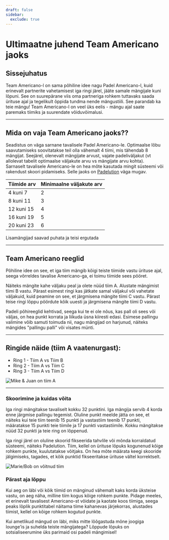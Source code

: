 ```yaml
---
draft: false
sidebar:
  exclude: true
---
```


# Ultimaatne juhend Team Americano jaoks

## Sissejuhatus
Team Americano-l on sama põhiline idee nagu Padel Americano-l, kuid erinevalt partnerite vahetamisest iga ringi järel, jääte samale mängijale kuni lõpuni. See on suurepärane viis oma partneriga rohkem tuttavaks saada ürituse ajal ja tegelikult õppida tundma nende mängustiili. See parandab ka teie mängu! Team Americano-l on veel üks eelis - mängu ajal saate paremaks tiimiks ja suurendate võiduvõimalusi.

---

## Mida on vaja Team Americano jaoks??
Seadistus on väga sarnane tavalisele Padel Americano-le. Optimaalse lõbu saavutamiseks soovitatakse teil olla vähemalt 4 tiimi, mis tähendab 8 mängijat. Seejärel, olenevalt mängijate arvust, vajate padeliväljakut (vt allolevat tabelit optimaalse väljakute arvu vs mängijate arvu kohta). Sarnaselt tavalisele Americano-le on hea mõte kasutada mingit süsteemi või rakendust skoori pidamiseks. Selle jaoks on [Padelution](https://www.padelution.com/americano) väga mugav.

| Tiimide arv | Minimaalne väljakute arv |
|-------------|--------------------------|
|      4 kuni 7     |             2            |
|     8 kuni 11     |             3            |
|     12 kuni 15    |             4            |
|     16 kuni 19    |             5            |
|     20 kuni 23    |             6            |

Lisamängijad saavad puhata ja teisi ergutada

---

## Team Americano reeglid
Põhiline idee on see, et iga tiim mängib kõigi teiste tiimide vastu ürituse ajal, seega võrreldes tavalise Americano-ga, ei toimu tiimide sees pööret.

Näiteks mängite kahe väljaku peal ja olete nüüd tiim A. Alustate mängimist tiimi B vastu. Pärast esimest ringi kas jätkate samal väljakul või vahetate väljakuid, kuid peamine on see, et järgmisena mängite tiimi C vastu. Pärast teise ringi lõppu pöördute kõik uuesti ja järgmisena mängite tiimi D vastu.

Padeli põhireeglid kehtivad, seega kui te ei ole nõus, kas pall oli sees või väljas, on hea punkt korrata ja liikuda üsna kiiresti edasi. Esimese pallingu valimine võib samuti toimuda nii, nagu mängijad on harjunud, näiteks mängides "pallingu palli" või visates münti.

---

## Ringide näide (tiim A vaatenurgast):
- Ring 1 - Tiim A vs Tiim B
- Ring 2 - Tiim A vs Tiim C
- Ring 3 - Tiim A vs Tiim D

![Mike & Juan on tiim A](/et/images/team-americano.png "Mike & Juan on tiim A")

---

### Skoorimine ja kuidas võita
Iga ringi mängitakse tavaliselt kokku 32 punktini. Iga mängija servib 4 korda enne järgmise pallingu tegemist. Oluline punkt meelde jätta on see, et näiteks kui teie tiim teenib 15 punkti ja vastastiim teenib 17 punkti, määratakse 15 punkti teie tiimile ja 17 punkti vastastiimile. Kokku mängitakse nüüd 32 punkti ja teie ring on lõppenud.

Iga ringi järel on oluline skoorid fikseerida tahvlile või mõnda korraldatud süsteemi, näiteks Padelution. Tiim, kellel on ürituse lõpuks kogunenud kõige rohkem punkte, kuulutatakse võitjaks. On hea mõte määrata keegi skooride jälgimiseks, tagades, et kõik punktid fikseeritakse ürituse vältel korrektselt.

![Marie/Bob on võitnud tiim](/et/images/team-americano-scores.png "Marie/Bob on võitnud tiim")

### Pärast aja lõppu
Kui aeg on läbi või kõik tiimid on mänginud vähemalt kaks korda üksteise vastu, on aeg näha, milline tiim kogus kõige rohkem punkte. Pidage meeles, et erinevalt tavalisest Americano-st võidate ja kaotate koos tiimiga, seega peaks lõplik punktitabel näitama tiime kahanevas järjekorras, alustades tiimist, kellel on kõige rohkem kogutud punkte.

Kui ametlikud mängud on läbi, miks mitte lõõgastuda mõne joogiga lounge'is ja suhelda teiste mängijatega? Lõppude lõpuks on sotsialiseerumine üks parimaid osi padeli mängimisel!